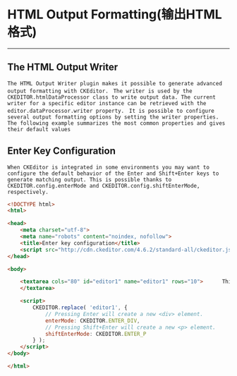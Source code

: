 # HTML Output Formatting(输出HTML格式)
---
## The HTML Output Writer

``The HTML Output Writer plugin makes it possible to generate advanced output formatting with CKEditor.
``
``The writer is used by the CKEDITOR.htmlDataProcessor class to write output data. The current writer for a specific editor instance can be retrieved with the editor.dataProcessor.writer property.
``
``It is possible to configure several output formatting options by setting the writer properties. The following example summarizes the most common properties and gives their default values``


## Enter Key Configuration

``When CKEditor is integrated in some environments you may want to configure the default behavior of the Enter and Shift+Enter keys to generate matching output. This is possible thanks to CKEDITOR.config.enterMode and CKEDITOR.config.shiftEnterMode, respectively.``

```html
<!DOCTYPE html>
<html>

<head>
    <meta charset="utf-8">
    <meta name="robots" content="noindex, nofollow">
    <title>Enter key configuration</title>
    <script src="http://cdn.ckeditor.com/4.6.2/standard-all/ckeditor.js"></script>
</head>

<body>

    <textarea cols="80" id="editor1" name="editor1" rows="10">      This is some sample text.
    </textarea>

    <script>
        CKEDITOR.replace( 'editor1', {
            // Pressing Enter will create a new <div> element.
            enterMode: CKEDITOR.ENTER_DIV,
            // Pressing Shift+Enter will create a new <p> element.
            shiftEnterMode: CKEDITOR.ENTER_P
        } );
    </script>
</body>

</html>
```



